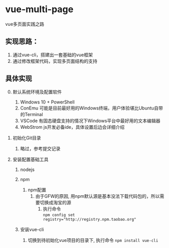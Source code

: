 # vue-multi-page
vue多页面实践之路

##  实现思路：
1.  通过vue-cli，搭建出一套基础的vue框架
2.  通过修改框架代码，实现多页面结构的支持

##  具体实现

0.  默认系统环境及配置软件
    1.  Windows 10 + PowerShell
    2.  ConEmu
        可能是目前最好用的Windows终端，用户体验堪比Ubuntu自带的Terminal
    3.  VSCode
        有固态硬盘支持的情况下Windows平台中最好用的文本编辑器
    4.  WebStrom
        js开发必备ide，具体设置后边会详细介绍


1.  初始化Git目录
    1.  略过，参考提交记录
2.  安装配置基础工具
    1.  nodejs
    2.  npm
        1.  npm配置
            1.  由于GFW的原因, 用npm默认源是基本没法下载代码包的，所以需要切换成淘宝的源
                1.  执行命令  
                    ` npm config set registry="http://registry.npm.taobao.org" `

    3.  安装vue-cli
        1.  切换到待初始化vue项目的目录下, 执行命令 `npm install vue-cli`
            